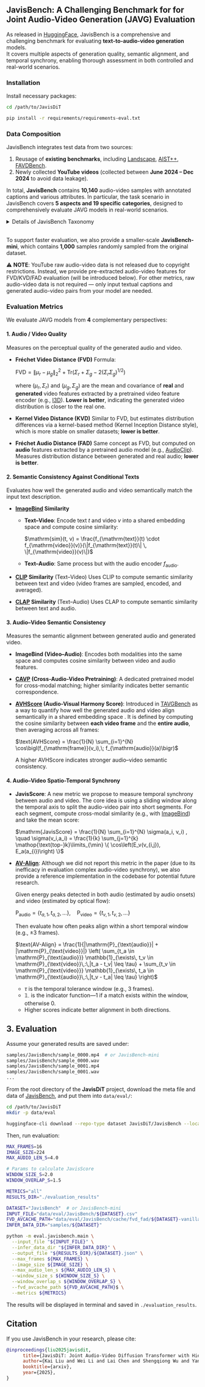 ## JavisBench: A Challenging Benchmark for for Joint Audio-Video Generation (JAVG) Evaluation

As released in [HuggingFace](https://huggingface.co/datasets/JavisDiT/JavisBench),
JavisBench is a comprehensive and challenging benchmark for evaluating **text-to-audio-video generation** models.  
It covers multiple aspects of generation quality, semantic alignment, and temporal synchrony, enabling thorough assessment in both controlled and real-world scenarios.

### Installation

Install necessary packages:

```bash
cd /path/to/JavisDiT

pip install -r requirements/requirements-eval.txt
```

### Data Composition

JavisBench integrates test data from two sources:

1. Reusage of **existing benchmarks**, including [Landscape](https://github.com/researchmm/MM-Diffusion#Test), [AIST++](https://github.com/researchmm/MM-Diffusion#Test), [FAVDBench](https://github.com/OpenNLPLab/FAVDBench).
2. Newly collected **YouTube videos** (collected between **June 2024 – Dec 2024** to avoid data leakage).

In total, **JavisBench** contains **10,140** audio-video samples with annotated captions and various attributes.
In particular, the task scenario in JavisBench covers **5 aspects and 19 specific categories**, designed to comprehensively evaluate JAVG models in real-world scenarios.

<details> 
<summary> Details of JavisBench Taxonomy</summary>

| Aspect | Category | Description and Examples |
|---|---|---|
| Event Scenario | Natural Scenario | Scenes dominated by natural environments with minimal human interference, such as forests, oceans, and mountains. |
|  | Urban Scenario | Outdoor spaces shaped by human activity, including cities, villages, streets, and parks. |
|  | Living Scenario | Indoor environments where daily human activities occur, like houses, schools, and shopping malls. |
|  | Industrial Scenario | Work-oriented spaces related to industrial or energy activities, such as factories, construction sites, and mines. |
|  | Virtual Scenario | Imaginative or abstract settings, including virtual worlds, sci-fi cities, and artistic installations. |
| Visual Style | Camera Shooting | Filmed with handheld, fixed, or drone cameras, including slow-motion footage. |
|  | 2D-Animate | Styles like hand-drawn animation, flat animation, cartoon styles, or watercolor illustrations. |
|  | 3D-Animate | Photorealistic styles, sci-fi/magical effects, CG (Computer Graphics), or steam- punk aesthetics. |
| Sound Type | Ambient Sounds | Sounds that occur naturally in the environment, including both natural and human-influenced surroundings. This category includes sounds like wind, rain, water flow, animal sounds, human activity (e.g., traffic, construction), and urban noise. |
|  | Biological Sounds | Sounds produced by living creatures (e.g.animals, birds). This includes vocal- izations such as barking, chirping, growling, as well as non-vocal human sounds like heartbeat, and other physical noises. |
|  | Mechanical Sounds | Sounds generated by man-made machines, devices, or mechanical processes. This includes the noise of engines, motors, appliances, and any mechanical or electronic noise. This category also includes malfunction sounds (e.g., malfunc- tioning machinery or alarms). |
|  | Musical Sounds | Sounds related to music or musical performance, including both human- generated and instrument-generated sounds and melodies. This category covers singing, instrumental performances, as well as background music used in vari- ous media formats. |
|  | Speech Sounds | Sounds generated from human speech, whether in conversation, dialogue, public speeches, debates, interviews, or monologues. This category specifically covers linguistic communication in various contexts, whether formal, informal, or contentious. |
| Spatial Composition | Single Subject | There is only one primary object or source producing sound in the scene. |
|  | Multiple Subject | There are multiple primary objects that (or potentially can) make sounds in the scene. |
|  | Off-screen Sound | The source of the sound is not visible in the scene but logically exists (e.g., a car engine outside the camera view). |
| Temporal Composition | Single Event | The audio contains only one event, with no overlapping sounds. For example, “a single dog barking without background noise.” |
|  | Sequential Events | There are multiple events occurring sequentially, with no overlap. For example, “the applause begins after the music performance ends.” |
|  | Simultaneous Events | Multiple audio sources are present simultaneously, such as “a person speaking while music plays in the background.” |

</details>

<br>

To support faster evaluation, we also provide a smaller-scale **JavisBench-mini**, which contains **1,000** samples randomly sampled from the original dataset.


:warning: **NOTE**: YouTube raw audio-video data is not released due to copyright restrictions. Instead, we provide pre-extracted audio-video features for FVD/KVD/FAD evaluation (will be introduced below). For other metrics, raw audio-video data is not required — only input textual captions and generated audio-video pairs from your model are needed.


### Evaluation Metrics

We evaluate JAVG models from **4** complementary perspectives:



#### 1. Audio / Video Quality

Measures on the perceptual quality of the generated audio and video.

* **Fréchet Video Distance (FVD)**
  Formula:

  $\mathrm{FVD} = \|\mu_r - \mu_g\|_2^2 + \mathrm{Tr}(\Sigma_r + \Sigma_g - 2(\Sigma_r\Sigma_g)^{1/2})$

  where $(\mu_r, \Sigma_r)$ and $(\mu_g, \Sigma_g)$ are the mean and covariance of **real** and **generated** video features extracted by a pretrained video feature encoder (e.g., [I3D](https://arxiv.org/pdf/1705.07750)).
  **Lower is better**, indicating the generated video distribution is closer to the real one.

* **Kernel Video Distance (KVD)**
  Similar to FVD, but estimates distribution differences via a kernel-based method (Kernel Inception Distance style), which is more stable on smaller datasets; **lower is better**.

* **Fréchet Audio Distance (FAD)**
  Same concept as FVD, but computed on **audio** features extracted by a pretrained audio model (e.g., [AudioClip](https://arxiv.org/pdf/2106.13043)).
  Measures distribution distance between generated and real audio; **lower is better**.


#### 2. Semantic Consistency Against Conditional Texts

Evaluates how well the generated audio and video semantically match the input text description.

* **[ImageBind](https://github.com/facebookresearch/ImageBind) Similarity**

  * **Text–Video**: Encode text $t$ and video $v$ into a shared embedding space and compute cosine similarity:

    $\mathrm{sim}(t, v) = \frac{f_{\mathrm{text}}(t) \cdot f_{\mathrm{video}}(v)}{\|f_{\mathrm{text}}(t)\| \, \|f_{\mathrm{video}}(v)\|}$

  * **Text–Audio**: Same process but with the audio encoder $f_{\mathrm{audio}}$.

* **[CLIP](https://github.com/openai/CLIP) Similarity** (Text–Video)
  Uses CLIP to compute semantic similarity between text and video (video frames are sampled, encoded, and averaged).

* **[CLAP](https://github.com/LAION-AI/CLAP) Similarity** (Text–Audio)
  Uses CLAP to compute semantic similarity between text and audio.


#### 3. Audio–Video Semantic Consistency

Measures the semantic alignment between generated audio and generated video.

* **ImageBind (Video–Audio)**:
  Encodes both modalities into the same space and computes cosine similarity between video and audio features.

* **[CAVP](https://github.com/luosiallen/Diff-Foley) (Cross-Audio-Video Pretraining)**:
  A dedicated pretrained model for cross-modal matching; higher similarity indicates better semantic correspondence.

* **[AVHScore](https://arxiv.org/pdf/2404.14381) (Audio-Visual Harmony Score)**:
  Introduced in [TAVGBench](https://arxiv.org/pdf/2404.14381) as a way to quantify how well the generated audio and video align semantically in a shared embedding space .
  It is defined by computing the cosine similarity between **each video frame** and the **entire audio**, then averaging across all frames:

  $\text{AVHScore} = \frac{1}{N} \sum_{i=1}^{N} \cos\bigl(f_{\mathrm{frame}}(v_i),\; f_{\mathrm{audio}}(a)\bigr)$

  A higher AVHScore indicates stronger audio–video semantic consistency.


#### 4. Audio–Video Spatio-Temporal Synchrony

- **JavisScore**:
  A new metric we propose to measure temporal synchrony between audio and video. The core idea is using a sliding window along the temporal axis to split the audio-video pair into short segments. For each segment, compute cross-modal similarity (e.g., with [ImageBind]((https://github.com/facebookresearch/ImageBind) )) and take the mean score:

  $\mathrm{JavisScore} = \frac{1}{N} \sum_{i=1}^{N} \sigma(a_i, v_i) , \quad \sigma(v_i,a_i) = \frac{1}{k} \sum_{j=1}^{k} \mathop{\text{top-}k}\limits_{\min} \{ \cos\left(E_v(v_{i,j}), E_a(a_{i})\right) \}$

- **[AV-Align](https://arxiv.org/pdf/2309.16429)**:
  Although we did not report this metric in the paper (due to its inefficacy in evaluation complex audio-video synchrony), we also provide a reference implementation in the codebase for potential future research.

  Given energy peaks detected in both audio (estimated by audio onsets) and video (estimated by optical flow):
  
  $\mathrm{P}_{\text{audio}} = \{t_{a,1}, t_{a,2}, \dots\},\quad
  \mathrm{P}_{\text{video}} = \{t_{v,1}, t_{v,2}, \dots\}$
  
  Then evaluate how often peaks align within a short temporal window (e.g., ±3 frames).

  $\text{AV-Align} = \frac{1}{|\mathrm{P}_{\text{audio}}| + |\mathrm{P}_{\text{video}}|}
  \left( \sum_{t_a \in \mathrm{P}_{\text{audio}}}
         \mathbb{1}_{\exists\, t_v \in \mathrm{P}_{\text{video}}\,:\,|t_a - t_v| \leq \tau}
       + \sum_{t_v \in \mathrm{P}_{\text{video}}}
         \mathbb{1}_{\exists\, t_a \in \mathrm{P}_{\text{audio}}\,:\,|t_v - t_a| \leq \tau}
  \right)$

  * $\tau$ is the temporal tolerance window (e.g., 3 frames).
  * $\mathbb{1}_{\cdot}$ is the indicator function—1 if a match exists within the window, otherwise 0.
  * Higher scores indicate better alignment in both directions.



## 3. Evaluation

Assume your generated results are saved under:

```bash
samples/JavisBench/sample_0000.mp4  # or JavisBench-mini
samples/JavisBench/sample_0000.wav
samples/JavisBench/sample_0001.mp4
samples/JavisBench/sample_0001.wav
...
```

From the root directory of the **JavisDiT** project,
download the meta file and data of [JavisBench](https://huggingface.co/datasets/JavisDiT/JavisBench), and put them into `data/eval/`:

```bash
cd /path/to/JavisDiT
mkdir -p data/eval

huggingface-cli download --repo-type dataset JavisDiT/JavisBench --local-dir data/eval/JavisBench
```

Then, run evaluation:

```bash
MAX_FRAMES=16
IMAGE_SIZE=224
MAX_AUDIO_LEN_S=4.0

# Params to calculate JavisScore
WINDOW_SIZE_S=2.0
WINDOW_OVERLAP_S=1.5

METRICS="all" 
RESULTS_DIR="./evaluation_results"

DATASET="JavisBench"  # or JavisBench-mini
INPUT_FILE="data/eval/JavisBench/${DATASET}.csv"
FVD_AVCACHE_PATH="data/eval/JavisBench/cache/fvd_fad/${DATASET}-vanilla-max4s.pt"
INFER_DATA_DIR="samples/${DATASET}"

python -m eval.javisbench.main \
  --input_file "${INPUT_FILE}" \
  --infer_data_dir "${INFER_DATA_DIR}" \
  --output_file "${RESULTS_DIR}/${DATASET}.json" \
  --max_frames ${MAX_FRAMES} \
  --image_size ${IMAGE_SIZE} \
  --max_audio_len_s ${MAX_AUDIO_LEN_S} \
  --window_size_s ${WINDOW_SIZE_S} \
  --window_overlap_s ${WINDOW_OVERLAP_S} \
  --fvd_avcache_path ${FVD_AVCACHE_PATH}$ \
  --metrics ${METRICS}
```

The results will be displayed in terminal and saved in `./evaluation_results`.


## Citation

If you use JavisBench in your research, please cite:

```bibtex
@inproceedings{liu2025javisdit,
      title={JavisDiT: Joint Audio-Video Diffusion Transformer with Hierarchical Spatio-Temporal Prior Synchronization}, 
      author={Kai Liu and Wei Li and Lai Chen and Shengqiong Wu and Yanhao Zheng and Jiayi Ji and Fan Zhou and Rongxin Jiang and Jiebo Luo and Hao Fei and Tat-Seng Chua},
      booktitle={arxiv},
      year={2025}, 
}
```
